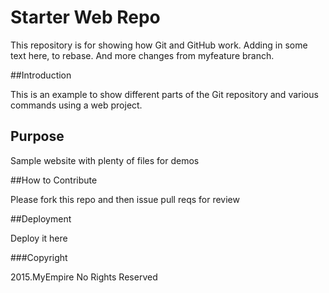 # Starter Web Repo

This repository is for showing how Git and GitHub work. Adding in some text here, to rebase. And more changes from myfeature branch.

##Introduction

This is an example to show different parts of the Git repository and various commands using a web project.

## Purpose

Sample website with plenty of files for demos

##How to Contribute

Please fork this repo and then issue pull reqs for review

##Deployment

Deploy it here

###Copyright

2015.MyEmpire No Rights Reserved